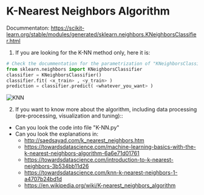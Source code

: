 # K-Nearest Neighbors Algorithm

Docummentaton: https://scikit-learn.org/stable/modules/generated/sklearn.neighbors.KNeighborsClassifier.html


1. If you are looking for the K-NN method only, here it is:

```py
# Check the docummentation for the parametrization of "KNeighborsClassifier()"
from sklearn.neighbors import KNeighborsClassifier
classifier = KNeighborsClassifier() 
classifier.fit( <x_train> , <y_train> )
prediction = classifier.predict( <whatever_you_want> )
```
![KNN](https://github.com/GabrielMotaBLima/Basic_AI_Templates/blob/master/Machine%20Learning/Supervised%20Learning/Classification/K-Nearest%20Neighbors/KNN.png?raw=true)


2. If you want to know more about the algorithm, including data processing (pre-processing, visualization and tuning)::
  - Can you look the code into file "K-NN.py"
  - Can you look the explanations in:
    - http://saedsayad.com/k_nearest_neighbors.htm
    - https://towardsdatascience.com/machine-learning-basics-with-the-k-nearest-neighbors-algorithm-6a6e71d01761
    - https://towardsdatascience.com/introduction-to-k-nearest-neighbors-3b534bb11d26
    - https://towardsdatascience.com/knn-k-nearest-neighbors-1-a4707b24bd1d
    - https://en.wikipedia.org/wiki/K-nearest_neighbors_algorithm
